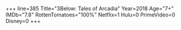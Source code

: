 +++
line=385
Title="3Below: Tales of Arcadia"
Year=2018
Age="7+"
IMDb="7.8"
RottenTomatoes="100%"
Netflix=1
Hulu=0
PrimeVideo=0
Disney=0
+++

